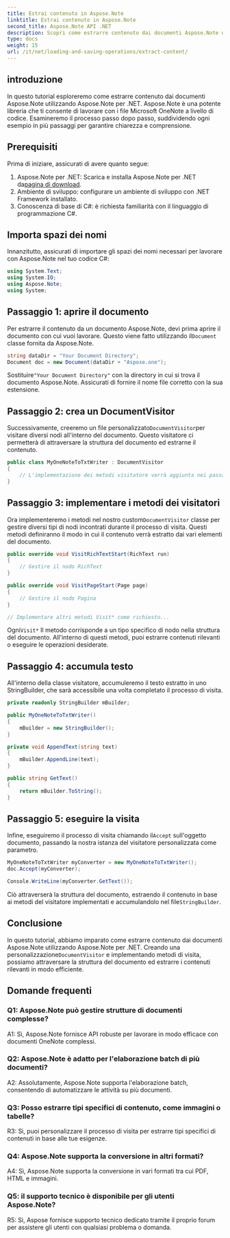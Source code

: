 ```yaml
---
title: Estrai contenuto in Aspose.Note
linktitle: Estrai contenuto in Aspose.Note
second_title: Aspose.Note API .NET
description: Scopri come estrarre contenuto dai documenti Aspose.Note utilizzando Aspose.Note per .NET. Questo tutorial completo ti guida attraverso il processo passo dopo passo.
type: docs
weight: 15
url: /it/net/loading-and-saving-operations/extract-content/
---
```

## introduzione

In questo tutorial esploreremo come estrarre contenuto dai documenti Aspose.Note utilizzando Aspose.Note per .NET. Aspose.Note è una potente libreria che ti consente di lavorare con i file Microsoft OneNote a livello di codice. Esamineremo il processo passo dopo passo, suddividendo ogni esempio in più passaggi per garantire chiarezza e comprensione.

## Prerequisiti

Prima di iniziare, assicurati di avere quanto segue:

1.  Aspose.Note per .NET: Scarica e installa Aspose.Note per .NET da[pagina di download](https://releases.aspose.com/note/net/).
2. Ambiente di sviluppo: configurare un ambiente di sviluppo con .NET Framework installato.
3. Conoscenza di base di C#: è richiesta familiarità con il linguaggio di programmazione C#.

## Importa spazi dei nomi

Innanzitutto, assicurati di importare gli spazi dei nomi necessari per lavorare con Aspose.Note nel tuo codice C#:

```csharp
using System.Text;
using System.IO;
using Aspose.Note;
using System;
```

## Passaggio 1: aprire il documento

 Per estrarre il contenuto da un documento Aspose.Note, devi prima aprire il documento con cui vuoi lavorare. Questo viene fatto utilizzando il`Document` classe fornita da Aspose.Note.

```csharp
string dataDir = "Your Document Directory";
Document doc = new Document(dataDir + "Aspose.one");
```

 Sostituire`"Your Document Directory"` con la directory in cui si trova il documento Aspose.Note. Assicurati di fornire il nome file corretto con la sua estensione.

## Passaggio 2: crea un DocumentVisitor

 Successivamente, creeremo un file personalizzato`DocumentVisitor`per visitare diversi nodi all'interno del documento. Questo visitatore ci permetterà di attraversare la struttura del documento ed estrarne il contenuto.

```csharp
public class MyOneNoteToTxtWriter : DocumentVisitor
{
    // L'implementazione dei metodi visitatore verrà aggiunta nei passaggi successivi.
}
```

## Passaggio 3: implementare i metodi dei visitatori

 Ora implementeremo i metodi nel nostro custom`DocumentVisitor` classe per gestire diversi tipi di nodi incontrati durante il processo di visita. Questi metodi definiranno il modo in cui il contenuto verrà estratto dai vari elementi del documento.

```csharp
public override void VisitRichTextStart(RichText run)
{
    // Gestire il nodo RichText
}

public override void VisitPageStart(Page page)
{
    // Gestire il nodo Pagina
}

// Implementare altri metodi Visit* come richiesto...
```

 Ogni`Visit*` Il metodo corrisponde a un tipo specifico di nodo nella struttura del documento. All'interno di questi metodi, puoi estrarre contenuti rilevanti o eseguire le operazioni desiderate.

## Passaggio 4: accumula testo

All'interno della classe visitatore, accumuleremo il testo estratto in uno StringBuilder, che sarà accessibile una volta completato il processo di visita.

```csharp
private readonly StringBuilder mBuilder;

public MyOneNoteToTxtWriter()
{
    mBuilder = new StringBuilder();
}

private void AppendText(string text)
{
    mBuilder.AppendLine(text);
}

public string GetText()
{
    return mBuilder.ToString();
}
```

## Passaggio 5: eseguire la visita

Infine, eseguiremo il processo di visita chiamando il`Accept` sull'oggetto documento, passando la nostra istanza del visitatore personalizzata come parametro.

```csharp
MyOneNoteToTxtWriter myConverter = new MyOneNoteToTxtWriter();
doc.Accept(myConverter);

Console.WriteLine(myConverter.GetText());
```

 Ciò attraverserà la struttura del documento, estraendo il contenuto in base ai metodi del visitatore implementati e accumulandolo nel file`StringBuilder`.

## Conclusione

 In questo tutorial, abbiamo imparato come estrarre contenuto dai documenti Aspose.Note utilizzando Aspose.Note per .NET. Creando una personalizzazione`DocumentVisitor` e implementando metodi di visita, possiamo attraversare la struttura del documento ed estrarre i contenuti rilevanti in modo efficiente.

## Domande frequenti

### Q1: Aspose.Note può gestire strutture di documenti complesse?

A1: Sì, Aspose.Note fornisce API robuste per lavorare in modo efficace con documenti OneNote complessi.

### Q2: Aspose.Note è adatto per l'elaborazione batch di più documenti?

A2: Assolutamente, Aspose.Note supporta l'elaborazione batch, consentendo di automatizzare le attività su più documenti.

### Q3: Posso estrarre tipi specifici di contenuto, come immagini o tabelle?

R3: Sì, puoi personalizzare il processo di visita per estrarre tipi specifici di contenuti in base alle tue esigenze.

### Q4: Aspose.Note supporta la conversione in altri formati?

A4: Sì, Aspose.Note supporta la conversione in vari formati tra cui PDF, HTML e immagini.

### Q5: il supporto tecnico è disponibile per gli utenti Aspose.Note?

R5: Sì, Aspose fornisce supporto tecnico dedicato tramite il proprio forum per assistere gli utenti con qualsiasi problema o domanda.